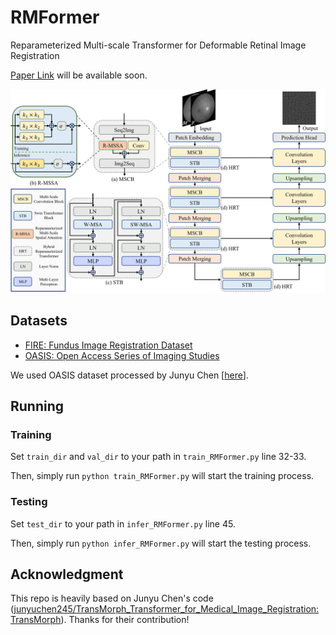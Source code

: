 # RMFormer
Reparameterized Multi-scale Transformer for Deformable Retinal Image Registration

[Paper Link]() will be available soon.

![NetArch](./NetArch.png)



## Datasets

- [FIRE: Fundus Image Registration Dataset](https://projects.ics.forth.gr/cvrl/fire/)
- [OASIS: Open Access Series of Imaging Studies](https://learn2reg.grand-challenge.org/evaluation/task-3-validation/leaderboard)

We used OASIS dataset processed by Junyu Chen [[here](https://github.com/junyuchen245/TransMorph_Transformer_for_Medical_Image_Registration)].



## Running

### Training

Set `train_dir` and `val_dir` to your path in `train_RMFormer.py` line 32-33.

Then, simply run `python train_RMFormer.py` will start the training process.



### Testing

Set `test_dir` to your path in `infer_RMFormer.py` line 45.

Then, simply run `python infer_RMFormer.py` will start the testing process.



## Acknowledgment

This repo is heavily based on Junyu Chen's code ([junyuchen245/TransMorph_Transformer_for_Medical_Image_Registration: TransMorph](https://github.com/junyuchen245/TransMorph_Transformer_for_Medical_Image_Registration)). Thanks for their contribution!
